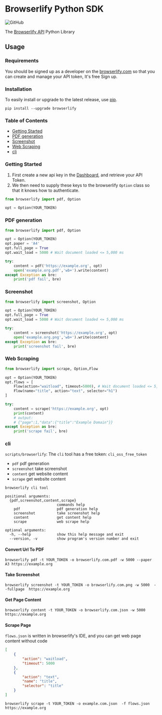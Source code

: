 # Browserlify Python SDK

![GitHub](https://img.shields.io/github/license/browserlify/python-sdk)

The [Browserlify API](https://browserlify.com/docs/apis/token.html) Python Library

## Usage

### Requirements
You should be signed up as a developer on the [browserlify.com](https://browserlify.com) so that you can create and manage your API token, It's free Sign up.

### Installation
To easily install or upgrade to the latest release, use [pip](http://www.pip-installer.org/).

```shell
pip install --upgrade browserlify
```

### Table of Contents
- [Getting Started](#getting-started)
- [PDF generation](#pdf-generation)
- [Screenshot](#Screenshot)
- [Web Scraping](#web-scraping)
- [cli](#cli)

### Getting Started
1. First create a new api key in the [Dashboard](https://browserlify.com/app/), and retrieve your API Token.
1. We then need to supply these keys to the browserlify `Option` class so that it knows how to authenticate.
```python
from browserlify import pdf, Option

opt = Option(YOUR_TOKEN)
```
### PDF generation
```python
from browserlify import pdf, Option

opt = Option(YOUR_TOKEN)
opt.paper = 'A4'
opt.full_page = True
opt.wait_load = 5000 # Wait document loaded <= 5,000 ms

try:
    content = pdf('https://example.org', opt)
    open('example.org.pdf','wb+').write(content)
except Exception as bre:
    print('pdf fail', bre)
```
### Screenshot
```python
from browserlify import screenshot, Option

opt = Option(YOUR_TOKEN)
opt.full_page = True
opt.wait_load = 5000 # Wait document loaded <= 5,000 ms

try:
    content = screenshot('https://example.org', opt)
    open('example.org.png','wb+').write(content)
except Exception as bre:
    print('screenshot fail', bre)
```

### Web Scraping
```python
from browserlify import scrape, Option,Flow

opt = Option(YOUR_TOKEN)
opt.flows = [
    Flow(action="waitload", timeout=5000), # Wait document loaded <= 5,000 ms
    Flow(name="title", action="text", selector="h1")
]

try:
    content = scrape('https://example.org', opt)
    print(content)
    # output:
    # {"page":1,"data":{"title":"Example Domain"}}
except Exception as bre:
    print('scrape fail', bre)
```
### cli
`scripts/browserlify`:  The `cli` tool has a free token: `cli_oss_free_token`
 - `pdf` pdf generation
 - `screenshot` take screenshot
 - `content` get website content
 - `scrape` get website content

```shell
browserlify cli tool

positional arguments:
  {pdf,screenshot,content,scrape}
                        commands help
    pdf                 pdf generation help
    screenshot          take screenshot help
    content             get content help
    scrape              web scrape help

optional arguments:
  -h, --help            show this help message and exit
  --version, -v         show program's version number and exit
```
#### Convert Url To PDF
```shell
browserlify pdf -t YOUR_TOKEN -o browserlify.com.pdf -w 5000 --paper A3 https://example.org
```

#### Take Screenshot
```shell
browserlify screenshot -t YOUR_TOKEN -o browserlify.com.png -w 5000  --fullpage  https://example.org
```
#### Get Page Content
```shell
browserlify content -t YOUR_TOKEN -o browserlify.com.json -w 5000 https://example.org
```

####  Scrape Page
`flows.json` is written in browserlify's IDE, and you can get web page content without code
```json
[
    {
        "action": "waitload",
        "timeout": 5000
    },
    {
        "action": "text",
        "name": "title",
        "selector": "title"
    }
]
```

```shell
browserlify scrape -t YOUR_TOKEN -o example.com.json  -f flows.json https://example.org
```